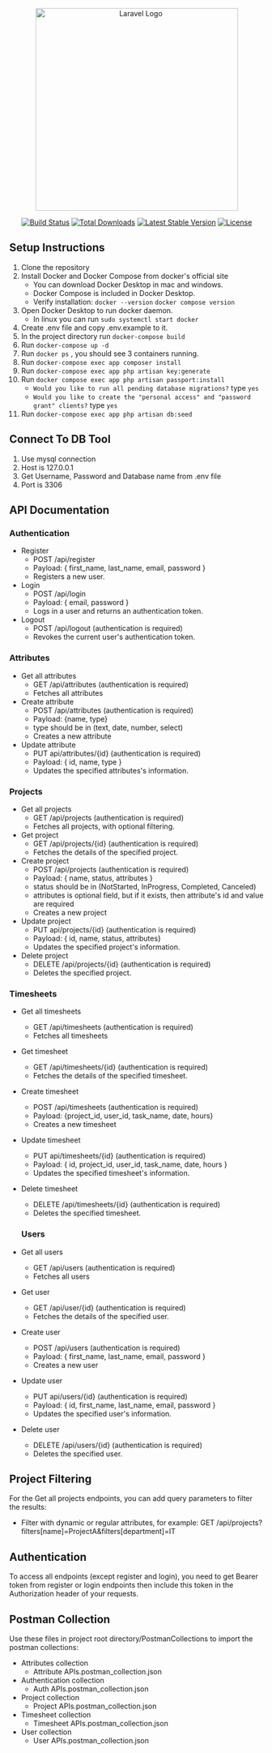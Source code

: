<p align="center"><a href="https://laravel.com" target="_blank"><img src="https://raw.githubusercontent.com/laravel/art/master/logo-lockup/5%20SVG/2%20CMYK/1%20Full%20Color/laravel-logolockup-cmyk-red.svg" width="400" alt="Laravel Logo"></a></p>

<p align="center">
<a href="https://github.com/laravel/framework/actions"><img src="https://github.com/laravel/framework/workflows/tests/badge.svg" alt="Build Status"></a>
<a href="https://packagist.org/packages/laravel/framework"><img src="https://img.shields.io/packagist/dt/laravel/framework" alt="Total Downloads"></a>
<a href="https://packagist.org/packages/laravel/framework"><img src="https://img.shields.io/packagist/v/laravel/framework" alt="Latest Stable Version"></a>
<a href="https://packagist.org/packages/laravel/framework"><img src="https://img.shields.io/packagist/l/laravel/framework" alt="License"></a>
</p>

## Setup Instructions

1. Clone the repository
2. Install Docker and Docker Compose from docker's official site
   - You can download Docker Desktop in mac and windows.
   - Docker Compose is included in Docker Desktop.
   - Verify installation: `docker --version` `docker compose version`
3. Open Docker Desktop to run docker daemon.
   - In linux you can run `sudo systemctl start docker`
5. Create .env file and copy .env.example to it.
6. In the project directory run `docker-compose build`
7. Run `docker-compose up -d`
8. Run `docker ps` , you should see 3 containers running.
9. Run `docker-compose exec app composer install`
10. Run `docker-compose exec app php artisan key:generate`
11. Run `docker compose exec app php artisan passport:install`
    - `Would you like to run all pending database migrations?` type `yes`
    - `Would you like to create the "personal access" and "password grant" clients?` type `yes`
12. Run `docker-compose exec app php artisan db:seed` 

## Connect To DB Tool

1. Use mysql connection
2. Host is 127.0.0.1
3. Get Username, Password and Database name from .env file
4. Port is 3306


## API Documentation

### Authentication

* Register
  - POST /api/register
  - Payload: { first\_name, last\_name, email, password }
  - Registers a new user.
* Login
  - POST /api/login
  - Payload: { email, password }
  - Logs in a user and returns an authentication token.
* Logout
  - POST /api/logout (authentication is required)
  - Revokes the current user's authentication token.

### Attributes

* Get all attributes
  - GET /api/attributes (authentication is required)
  - Fetches all attributes
* Create attribute
  - POST /api/attributes (authentication is required)
  - Payload: {name, type}
  - type should be in (text, date, number, select)
  - Creates a new attribute
* Update attribute
  - PUT api/attributes/{id} (authentication is required)
  - Payload: { id, name, type }
  - Updates the specified attributes's information.

### Projects

* Get all projects
  - GET /api/projects (authentication is required)
  - Fetches all projects, with optional filtering.
* Get project
  - GET /api/projects/{id} (authentication is required)
  - Fetches the details of the specified project.
* Create project
  - POST /api/projects (authentication is required)
  - Payload: { name, status, attributes }
  - status should be in (NotStarted, InProgress, Completed, Canceled)
  - attributes is optional field, but if it exists, then attribute's id and value are required
  - Creates a new project
* Update project
  - PUT api/projects/{id} (authentication is required)
  - Payload: { id, name, status, attributes}
  - Updates the specified project's information.
* Delete project
  - DELETE /api/projects/{id} (authentication is required)
  - Deletes the specified project.

### Timesheets

* Get all timesheets
  - GET /api/timesheets (authentication is required)
  - Fetches all timesheets
* Get timesheet
  - GET /api/timesheets/{id} (authentication is required)
  - Fetches the details of the specified timesheet.
* Create timesheet
  - POST /api/timesheets (authentication is required)
  - Payload: {project\_id, user\_id, task\_name, date, hours}
  - Creates a new timesheet
* Update timesheet
  - PUT api/timesheets/{id} (authentication is required)
  - Payload: { id, project\_id, user\_id, task\_name, date, hours }
  - Updates the specified timesheet's information.
* Delete timesheet
  - DELETE /api/timesheets/{id} (authentication is required)
  - Deletes the specified timesheet.

  ### Users

* Get all users
  - GET /api/users (authentication is required)
  - Fetches all users
* Get user
  - GET /api/user/{id} (authentication is required)
  - Fetches the details of the specified user.
* Create user
  - POST /api/users (authentication is required)
  - Payload: { first\_name, last\_name, email, password }
  - Creates a new user
* Update user
  - PUT api/users/{id} (authentication is required)
  - Payload: { id, first\_name, last\_name, email, password }
  - Updates the specified user's information.
* Delete user
  - DELETE /api/users/{id} (authentication is required)
  - Deletes the specified user.
 

## Project Filtering

For the Get all projects endpoints, you can add query parameters to filter the results:

- Filter with dynamic or regular attributes, for example:
  GET /api/projects?filters[name]=ProjectA&filters[department]=IT

## Authentication

To access all endpoints (except register and login), you need to get Bearer token from register or login endpoints then include this token in the Authorization header of your requests.

## Postman Collection

Use these files in project root directory/PostmanCollections to import the postman collections:
* Attributes collection
  - Attribute APIs.postman_collection.json
* Authentication collection
  - Auth APIs.postman_collection.json
* Project collection
  - Project APIs.postman_collection.json
* Timesheet collection
  - Timesheet APIs.postman_collection.json
* User collection
  - User APIs.postman_collection.json
